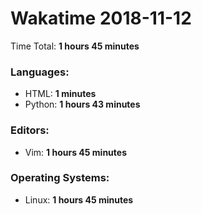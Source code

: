 # Wakatime 2018-11-12

Time Total: **1 hours 45 minutes**

### Languages:
- HTML: **1 minutes** 
- Python: **1 hours 43 minutes** 

### Editors:
- Vim: **1 hours 45 minutes** 

### Operating Systems:
- Linux: **1 hours 45 minutes** 

